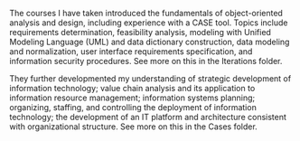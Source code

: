 The courses I have taken introduced the fundamentals of object-oriented analysis and design, including experience with a CASE tool.  Topics include requirements determination, feasibility analysis, modeling with Unified Modeling Language (UML) and data dictionary construction, data modeling and normalization, user interface requirements specification, and information security procedures.
See more on this in the Iterations folder.

They further developmented my understanding of strategic development of information technology; value chain analysis and its application to information resource management; information systems planning; organizing, staffing, and controlling the deployment of information technology; the development of an IT platform and architecture consistent with organizational structure.
See more on this in the Cases folder.